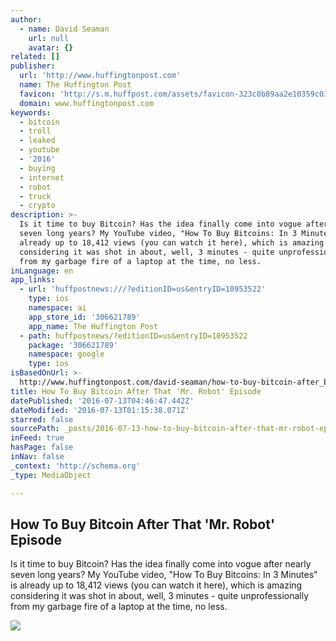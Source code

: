 ```yaml
---
author:
  - name: David Seaman
    url: null
    avatar: {}
related: []
publisher:
  url: 'http://www.huffingtonpost.com'
  name: The Huffington Post
  favicon: 'http://s.m.huffpost.com/assets/favicon-323c0b89aa2e10359c0389ac87254b1b.ico'
  domain: www.huffingtonpost.com
keywords:
  - bitcoin
  - troll
  - leaked
  - youtube
  - '2016'
  - buying
  - internet
  - robot
  - truck
  - crypto
description: >-
  Is it time to buy Bitcoin? Has the idea finally come into vogue after nearly
  seven long years? My YouTube video, "How To Buy Bitcoins: In 3 Minutes" is
  already up to 18,412 views (you can watch it here), which is amazing
  considering it was shot in about, well, 3 minutes - quite unprofessionally
  from my garbage fire of a laptop at the time, no less.
inLanguage: en
app_links:
  - url: 'huffpostnews:///?editionID=us&entryID=10953522'
    type: ios
    namespace: ai
    app_store_id: '306621789'
    app_name: The Huffington Post
  - path: huffpostnews/?editionID=us&entryID=10953522
    package: '306621789'
    namespace: google
    type: ios
isBasedOnUrl: >-
  http://www.huffingtonpost.com/david-seaman/how-to-buy-bitcoin-after_b_10953522.html
title: How To Buy Bitcoin After That 'Mr. Robot' Episode
datePublished: '2016-07-13T04:46:47.442Z'
dateModified: '2016-07-13T01:15:38.071Z'
starred: false
sourcePath: _posts/2016-07-13-how-to-buy-bitcoin-after-that-mr-robot-episode.md
inFeed: true
hasPage: false
inNav: false
_context: 'http://schema.org'
_type: MediaObject

---
```

<article style=""><h1>How To Buy Bitcoin After That 'Mr. Robot' Episode</h1><p>Is it time to buy Bitcoin? Has the idea finally come into vogue after nearly seven long years? My YouTube video, "How To Buy Bitcoins: In 3 Minutes" is already up to 18,412 views (you can watch it here), which is amazing considering it was shot in about, well, 3 minutes - quite unprofessionally from my garbage fire of a laptop at the time, no less.</p><img src="http://i.huffpost.com/gen/2339174/images/o-BITCOIN-facebook.jpg" /></article>